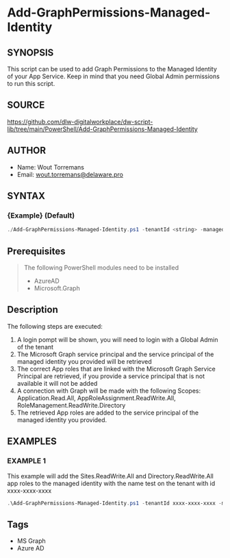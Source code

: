 # Add-GraphPermissions-Managed-Identity

## SYNOPSIS
This script can be used to add Graph Permissions to the Managed Identity of your App Service. Keep in mind that you need Global Admin permissions to run this script.

## SOURCE
https://github.com/dlw-digitalworkplace/dw-script-lib/tree/main/PowerShell/Add-GraphPermissions-Managed-Identity

## AUTHOR
 - Name: Wout Torremans
 - Email: wout.torremans@delaware.pro

## SYNTAX
### {Example} (Default)
```powershell
./Add-GraphPermissions-Managed-Identity.ps1 -tenantId <string> -managedIdentityName <string> -permissions <string[]>
```

## Prerequisites
> The following PowerShell modules need to be installed
>  - AzureAD
>  - Microsoft.Graph

## Description
The following steps are executed:
1. A login pompt will be shown, you will need to login with a Global Admin of the tenant
2. The Microsoft Graph service principal and the service principal of the managed identity you provided will be retrieved
3. The correct App roles that are linked with the Microsoft Graph Service Principal are retrieved, if you provide a service principal that is not available it will not be added
4. A connection with Graph will be made with the following Scopes: Application.Read.All, AppRoleAssignment.ReadWrite.All, RoleManagement.ReadWrite.Directory
5. The retrieved App roles are added to the service principal of the managed identity you provided.

## EXAMPLES

### EXAMPLE 1
This example will add the Sites.ReadWrite.All and Directory.ReadWrite.All app roles to the managed identity with the name test on the tenant with id xxxx-xxxx-xxxx
```powershell
.\Add-GraphPermissions-Managed-Identity.ps1 -tenantId xxxx-xxxx-xxxx -managedIdentityName test -permissions @("Directory.ReadWrite.All","Sites.ReadWrite.All")
```

## Tags
 * MS Graph
 * Azure AD